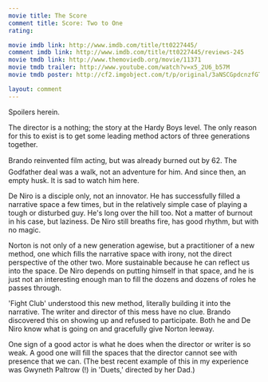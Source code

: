 ```yaml
---
movie title: The Score
comment title: Score: Two to One
rating: 

movie imdb link: http://www.imdb.com/title/tt0227445/
comment imdb link: http://www.imdb.com/title/tt0227445/reviews-245
movie tmdb link: http://www.themoviedb.org/movie/11371
movie tmdb trailer: http://www.youtube.com/watch?v=x5_2U6_b57M
movie tmdb poster: http://cf2.imgobject.com/t/p/original/3aNSCGpdcnzfGTnwRk1oPEKgB4S.jpg

layout: comment
---
```


Spoilers herein.

The director is a nothing; the story at the Hardy Boys level. The only reason for this to exist is to get some leading method actors of three generations together.

Brando reinvented film acting, but was already burned out by 62. The Godfather deal was a walk, not an adventure for him. And since then, an empty husk. It is sad to watch him here.

De Niro is a disciple only, not an innovator. He has successfully filled a narrative space a few times, but in the relatively simple case of playing a tough or disturbed guy. He's long over the hill too. Not a matter of burnout in his case, but laziness. De Niro still breaths fire, has good rhythm, but with no magic.

Norton is not only of a new generation agewise, but a practitioner of a new method, one which fills the narrative space with irony, not the direct perspective of the other two. More sustainable because he can reflect us into the space. De Niro depends on putting himself in that space, and he is just not an interesting enough man to fill the dozens and dozens of roles he passes through.

'Fight Club' understood this new method, literally building it into the narrative. The writer and director of this mess have no clue. Brando discovered this on showing up and refused to participate. Both he and De Niro know what is going on and gracefully give Norton leeway.

One sign of a good actor is what he does when the director or writer is so weak. A good one will fill the spaces that the director cannot see with presence that we can. (The best recent example of this in my experience was Gwyneth Paltrow (!) in 'Duets,' directed by her Dad.)